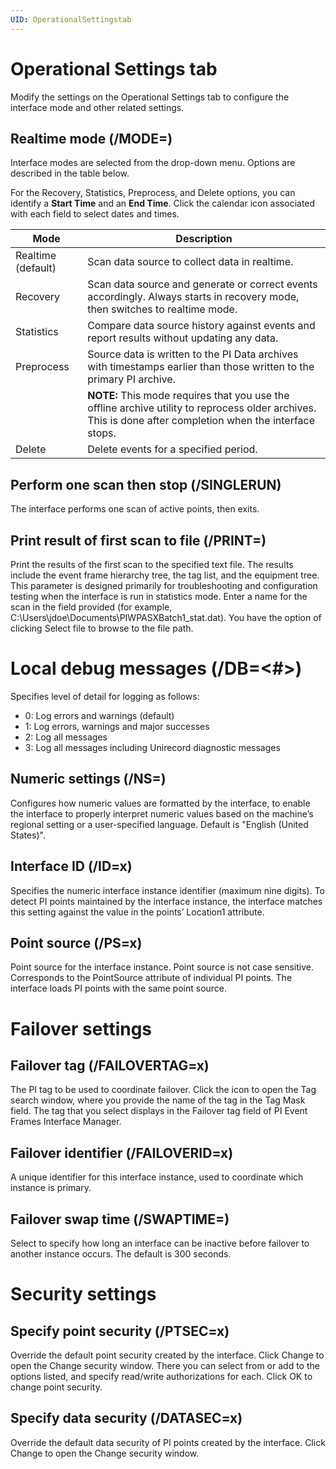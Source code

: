 ```yaml
---
UID: OperationalSettingstab
---
```


# Operational Settings tab

Modify the settings on the Operational Settings tab to configure the interface mode and other related settings.

## Realtime mode (/MODE=<mode>)
    
Interface modes are selected from the drop-down menu. Options are described in the table below. 
    
For the Recovery, Statistics, Preprocess, and Delete options, you can identify a **Start Time** and an **End Time**. Click the calendar icon associated with each field to select dates and times.
    
| Mode | Description |
| ---- | ----------- |
| Realtime (default) | Scan data source to collect data in realtime. |
| Recovery | Scan data source and generate or correct events accordingly. Always starts in recovery mode, then switches to realtime mode. |
| Statistics | Compare data source history against events and report results without updating any data. |
| Preprocess | Source data is written to the PI Data archives with timestamps earlier than those written to the primary PI archive. |
|   | **NOTE:** This mode requires that you use the offline archive utility to reprocess older archives. This is done after completion when the interface stops. |
| Delete | Delete events for a specified period. |


## Perform one scan then stop (/SINGLERUN)
    
The interface performs one scan of active points, then exits. 

## Print result of first scan to file (/PRINT=<file name>)
    
Print the results of the first scan to the specified text file. The results include the event frame hierarchy tree, the tag list, and the equipment tree. This parameter is designed primarily for troubleshooting and configuration testing when the interface is run in statistics mode. Enter a name for the scan in the field provided (for example, C:\Users\jdoe\Documents\PIWPASXBatch1_stat.dat). You have the option of clicking Select file to browse to the file path. 

# Local debug messages (/DB=<#>)

Specifies level of detail for logging as follows:
* 0: Log errors and warnings (default)
* 1: Log errors, warnings and major successes
* 2: Log all messages
* 3: Log all messages including Unirecord diagnostic messages

## Numeric settings (/NS=<lang>)

Configures how numeric values are formatted by the interface, to enable the interface to properly interpret numeric values based on the machine’s regional setting or a user-specified language. Default is "English (United States)". 

## Interface ID (/ID=x)
    
Specifies the numeric interface instance identifier (maximum nine digits). To detect PI points maintained by the interface instance, the interface matches this setting against the value in the points’ Location1 attribute. 

## Point source (/PS=x)
    
Point source for the interface instance. Point source is not case sensitive. Corresponds to the PointSource attribute of individual PI points. The interface loads PI points with the same point source. 

# Failover settings

## Failover tag (/FAILOVERTAG=x)

The PI tag to be used to coordinate failover. Click the icon to open the Tag search window, where you provide the name of the tag in the Tag Mask field. The tag that you select displays in the Failover tag field of PI Event Frames Interface Manager. 

## Failover identifier (/FAILOVERID=x)
    
A unique identifier for this interface instance, used to coordinate which instance is primary. 

## Failover swap time (/SWAPTIME=<seconds>)

Select to specify how long an interface can be inactive before failover to another instance occurs. The default is 300 seconds. 

# Security settings

## Specify point security (/PTSEC=x)

Override the default point security created by the interface. Click Change to open the Change security window. There you can select from or add to the options listed, and specify read/write authorizations for each. Click OK to change point security. 

## Specify data security (/DATASEC=x)

Override the default data security of PI points created by the interface. Click Change to open the Change security window. 

